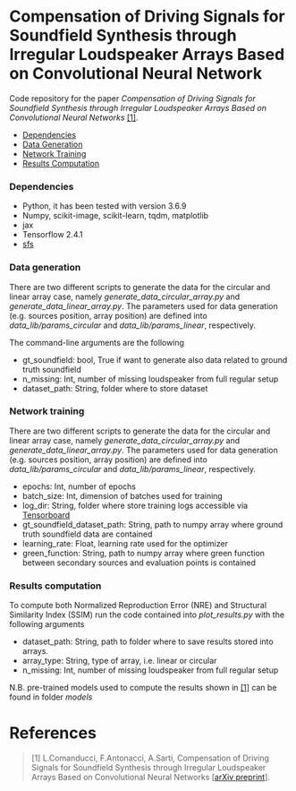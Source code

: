 # Compensation of Driving Signals for Soundfield Synthesis through Irregular Loudspeaker Arrays Based on Convolutional Neural Network

Code repository for the paper _Compensation of Driving Signals for Soundfield Synthesis through Irregular Loudspeaker Arrays Based on Convolutional Neural Networks_
[[1]](#references).

- [Dependencies](#dependencies)
- [Data Generation](#data-generation)
- [Network Training](#network-training)
- [Results Computation](#results-computation)

### Dependencies
- Python, it has been tested with version 3.6.9
- Numpy, scikit-image, scikit-learn, tqdm, matplotlib
- jax
- Tensorflow 2.4.1
- [sfs](https://sfs-python.readthedocs.io/en/0.6.2/)

### Data generation
There are two different scripts to generate the data for the circular and linear array case, namely _generate_data_circular_array.py_ and _generate_data_linear_array.py_. The parameters used for data generation (e.g. sources position, array position) are defined into _data_lib/params_circular_ and _data_lib/params_linear_, respectively.

The command-line arguments are the following
- gt_soundfield: bool, True if want to generate also data related to ground truth soundfield
- n_missing: Int, number of missing loudspeaker from full regular setup
- dataset_path: String, folder where to store dataset

### Network training
There are two different scripts to generate the data for the circular and linear array case, namely _generate_data_circular_array.py_ and _generate_data_linear_array.py_. The parameters used for data generation (e.g. sources position, array position) are defined into _data_lib/params_circular_ and _data_lib/params_linear_, respectively.
- epochs: Int, number of epochs 
- batch_size: Int, dimension of batches used for training
- log_dir: String, folder where store training logs accessible via [Tensorboard](https://www.tensorflow.org/tensorboard)
- gt_soundfield_dataset_path: String, path to numpy array where ground truth soundfield data are contained
- learning_rate: Float, learning rate used for the optimizer
- green_function: String, path to numpy array where green function between secondary sources and evaluation points is contained

### Results computation
To compute both Normalized Reproduction Error (NRE) and Structural Similarity Index (SSIM) run the code contained into _plot_results.py_ with the following arguments

- dataset_path: String, path to folder where to save results stored into arrays.
- array_type: String, type of array, i.e. linear or circular
- n_missing: Int, number of missing loudspeaker from full regular setup 

N.B. pre-trained models used to compute the results shown in [[1]](#references) can be found in folder _models_

# References
>[1] L.Comanducci, F.Antonacci, A.Sarti, Compensation of Driving Signals for Soundfield Synthesis through Irregular Loudspeaker Arrays Based on Convolutional Neural Networks [[arXiv preprint]()].
